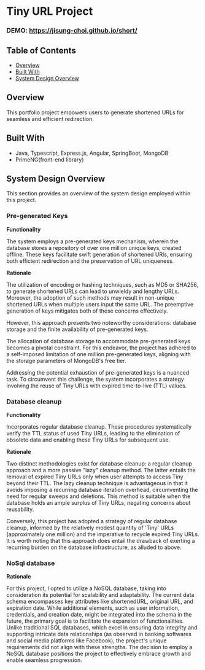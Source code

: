 # Tiny URL Project
### DEMO: https://jisung-choi.github.io/short/

## Table of Contents

- [Overview](#overview)
- [Built With](#built-with)
- [System Design Overview](#system-design-overview)

## Overview

This portfolio project empowers users to generate shortened URLs for seamless and efficient redirection.

## Built With

- Java, Typescript, Express.js, Angular, SpringBoot, MongoDB
- PrimeNG(front-end library)

## System Design Overview
This section provides an overview of the system design employed within this project.

### Pre-generated Keys
**Functionality**

The system employs a pre-generated keys mechanism, wherein the database stores a repository of over one million unique keys, created offline. These keys facilitate swift generation of shortened URls, ensuring both efficient redirection and the preservation of URL uniqueness.

**Rationale**

The utilization of encoding or hashing techniques, such as MD5 or SHA256, to generate shortened URLs can lead to unwieldy and lengthy URLs. Moreover, the adoption of such methods may result in non-unique shortened URLs when multiple users input the same URL. The preemptive generation of keys mitigates both of these concerns effectively.

However, this approach presents two noteworthy considerations: database storage and the finite availability of pre-generated keys.

The allocation of database storage to accommodate pre-generated keys becomes a pivotal constraint. For this endeavor, the project has adhered to a self-imposed limitation of one million pre-generated keys, aligning with the storage parameters of MongoDB's free tier.

Addressing the potential exhaustion of pre-generated keys is a nuanced task. To circumvent this challenge, the system incorporates a strategy involving the reuse of Tiny URLs with expired time-to-live (TTL) values.

### Database cleanup
**Functionality**

Incorporates regular database cleanup. These procedures systematically verify the TTL status of used Tiny URLs, leading to the elimination of obsolete data and enabling these Tiny URLs for subsequent use.

**Rationale**

Two distinct methodologies exist for database cleanup: a regular cleanup approach and a more passive "lazy" cleanup method. The latter entails the removal of expired Tiny URLs only when user attempts to access Tiny beyond their TTL. The lazy cleanup technique is advantageous in that it avoids imposing a recurring database iteration overhead, circumventing the need for regular sweeps and deletions. This method is suitable when the database holds an ample surplus of Tiny URLs, negating concerns about reusability.

Conversely, this project has adopted a strategy of regular database cleanup, informed by the relatively modest quantity of 'Tiny' URLs (approximately one million) and the imperative to recycle expired Tiny URLs. It is worth noting that this approach does entail the drawback of exerting a recurring burden on the database infrastructure, as alluded to above.


### NoSql database
**Rationale**

For this project, I opted to utilize a NoSQL database, taking into consideration its potential for scalability and adaptability. The current data schema encompasses key attributes like shortenedURL, original URL, and expiration date. While additional elements, such as user information, credentials, and creation date, might be integrated into the schema in the future, the primary goal is to facilitate the expansion of functionalities. Unlike traditional SQL databases, which excel in ensuring data integrity and supporting intricate data relationships (as observed in banking softwares and social media platforms like Facebook), the project's unique requirements did not align with these strengths. The decision to employ a NoSQL database positions the project to effectively embrace growth and enable seamless progression.


